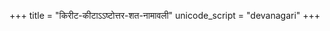+++
title = "किरीट-कीटाऽऽष्टोत्तर-शत-नामावली"
unicode_script = "devanagari"
+++

<div class="js_include" url="/kAvyam/content/TIkA/padyam/rAjArAmasuta-shankaraH/stotram/kirITa-kITAShTottara-shata-nAmAvalI"  newLevelForH1="2" includeTitle="true"> </div>  

